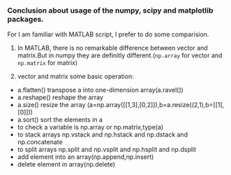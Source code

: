### Conclusion about usage of the numpy, scipy and matplotlib packages.

For I am familiar with MATLAB script, I prefer to do some comparision.<br>

1. In MATLAB, there is no remarkable difference between vector and matrix.But in numpy they are definitly different.(`np.array` for vector and `np.matrix` for matrix)

2. vector and matrix some basic operation:
* a.flatten() transpose a into one-dimension array(a.ravel())
* a.reshape() reshape the array
* a.size() resize the array (a=np.array([[1,3],[0,2]]),b=a.resize((2,1),b=[[1],[0]]))
* a.sort() sort the elements in a
* to check a variable is np.array or np.matrix,type(a)
* to stack arrays np.vstack and np.hstack and np.dstack and np.concatenate
* to split arrays np.split and np.vsplit and np.hsplit and np.dsplit
* add element into an array(np.append,np.insert)
* delete element in array(np.delete)
